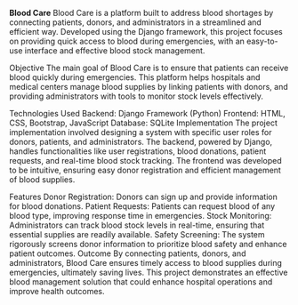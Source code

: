 **Blood Care**
Blood Care is a platform built to address blood shortages by connecting patients, donors, and administrators in a streamlined and efficient way. Developed using the Django framework, this project focuses on providing quick access to blood during emergencies, with an easy-to-use interface and effective blood stock management.

Objective
The main goal of Blood Care is to ensure that patients can receive blood quickly during emergencies. This platform helps hospitals and medical centers manage blood supplies by linking patients with donors, and providing administrators with tools to monitor stock levels effectively.

Technologies Used
Backend: Django Framework (Python)
Frontend: HTML, CSS, Bootstrap, JavaScript
Database: SQLite
Implementation
The project implementation involved designing a system with specific user roles for donors, patients, and administrators. The backend, powered by Django, handles functionalities like user registrations, blood donations, patient requests, and real-time blood stock tracking. The frontend was developed to be intuitive, ensuring easy donor registration and efficient management of blood supplies.

Features
Donor Registration: Donors can sign up and provide information for blood donations.
Patient Requests: Patients can request blood of any blood type, improving response time in emergencies.
Stock Monitoring: Administrators can track blood stock levels in real-time, ensuring that essential supplies are readily available.
Safety Screening: The system rigorously screens donor information to prioritize blood safety and enhance patient outcomes.
Outcome
By connecting patients, donors, and administrators, Blood Care ensures timely access to blood supplies during emergencies, ultimately saving lives. This project demonstrates an effective blood management solution that could enhance hospital operations and improve health outcomes.
